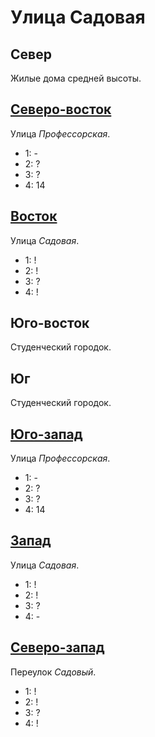 # Улица Садовая

## Север

Жилые дома средней высоты.

## [Северо-восток](./570080.md)

Улица *Профессорская*.

* 1:    -
* 2:    ?
* 3:    ?
* 4:    14

## [Восток](./570085.md)

Улица *Садовая*.

* 1:    !
* 2:    !
* 3:    ?
* 4:    !

## Юго-восток

Студенческий городок.

## Юг

Студенческий городок.

## [Юго-запад](./560087.md)

Улица *Профессорская*.

* 1:    -
* 2:    ?
* 3:    ?
* 4:    14

## [Запад](./560085.md)

Улица *Садовая*.

* 1:    !
* 2:    !
* 3:    ?
* 4:    -

## [Северо-запад](./560080.md)

Переулок *Садовый*.

* 1:    !
* 2:    !
* 3:    ?
* 4:    !

